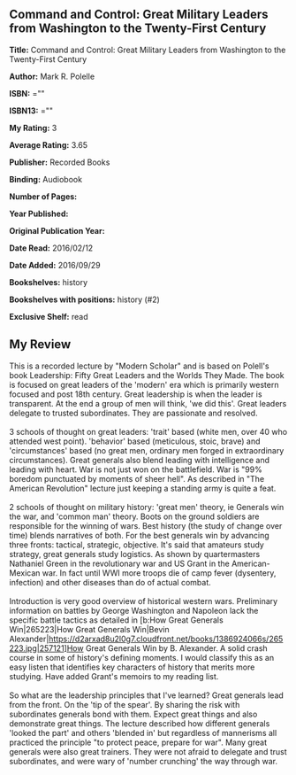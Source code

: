 ## Command and Control: Great Military Leaders from Washington to the Twenty-First Century

**Title:** Command and Control: Great Military Leaders from Washington to the Twenty-First Century

**Author:** Mark R. Polelle

**ISBN:** =""

**ISBN13:** =""

**My Rating:** 3

**Average Rating:** 3.65

**Publisher:** Recorded Books

**Binding:** Audiobook

**Number of Pages:** 

**Year Published:** 

**Original Publication Year:** 

**Date Read:** 2016/02/12

**Date Added:** 2016/09/29

**Bookshelves:** history

**Bookshelves with positions:** history (#2)

**Exclusive Shelf:** read


## My Review

This is a recorded lecture by "Modern Scholar" and is based on Polell's book Leadership: Fifty Great Leaders and the Worlds They Made. The book is focused on great leaders of the 'modern' era which is primarily western focused and post 18th century. Great leadership is when the leader is transparent. At the end a group of men will think, 'we did this'. Great leaders delegate to trusted subordinates. They are passionate and resolved.<br/><br/>3 schools of thought on great leaders: 'trait' based (white men, over 40 who attended west point). 'behavior' based (meticulous, stoic, brave) and 'circumstances' based (no great men, ordinary men forged in extraordinary circumstances). Great generals also blend leading with intelligence and leading with heart. War is not just won on the battlefield. War is "99% boredom punctuated by moments of sheer hell". As described in "The American Revolution" lecture just keeping a standing army is quite a feat.<br/><br/>2 schools of thought on military history: 'great men' theory, ie Generals win the war, and 'common man' theory. Boots on the ground soldiers are responsible for the winning of wars. Best history (the study of change over time) blends narratives of both. For the best generals win by advancing three fronts: tactical, strategic, objective. It's said that amateurs study strategy, great generals study logistics. As shown by quartermasters Nathaniel Green in the revolutionary war and US Grant in the American-Mexican war. In fact until WWI more troops die of camp fever (dysentery, infection) and other diseases than do of actual combat.<br/><br/>Introduction is very good overview of historical western wars. Preliminary information on battles by George Washington and Napoleon lack the specific battle tactics as detailed in [b:How Great Generals Win|265223|How Great Generals Win|Bevin Alexander|https://d2arxad8u2l0g7.cloudfront.net/books/1386924066s/265223.jpg|257121]How Great Generals Win by B. Alexander. A solid crash course in some of history's defining moments. I would classify this as an easy listen that identifies key characters of history that merits more studying. Have added Grant's memoirs to my reading list.<br/><br/>So what are the leadership principles that I've learned? Great generals lead from the front. On the 'tip of the spear'. By sharing the risk with subordinates generals bond with them. Expect great things and also demonstrate great things. The lecture described how different generals 'looked the part' and others 'blended in' but regardless of mannerisms all practiced the principle "to protect peace, prepare for war". Many great generals were also great trainers. They were not afraid to delegate and trust subordinates, and were wary of 'number crunching' the way through war. 
